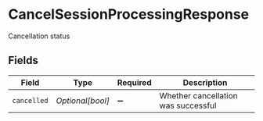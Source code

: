 # CancelSessionProcessingResponse

Cancellation status


## Fields

| Field                               | Type                                | Required                            | Description                         |
| ----------------------------------- | ----------------------------------- | ----------------------------------- | ----------------------------------- |
| `cancelled`                         | *Optional[bool]*                    | :heavy_minus_sign:                  | Whether cancellation was successful |